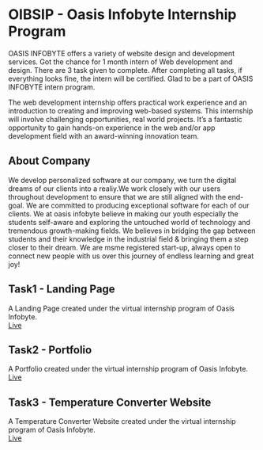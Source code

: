 # OIBSIP - Oasis Infobyte Internship Program

OASIS INFOBYTE offers a variety of website design and development services. Got the chance for 1 month intern of Web development and design. There are 3 task given to complete. After completing all tasks, if everything looks fine, the intern will be certified. Glad to be a part of OASIS INFOBYTE intern program.

The web development internship offers practical work experience and an introduction to creating and improving web-based systems. This internship will involve challenging opportunities, real world projects. It’s a fantastic opportunity to gain hands-on experience in the web and/or app development field with an award-winning innovation team.

## About Company
We develop personalized software at our company, we turn the digital dreams of our clients into a realiy.We work closely with our users throughout development to ensure that we are still aligned with the end-goal. We are committed to producing exceptional software for each of our clients. We at oasis infobyte believe in making our youth especially the students self-aware and exploring the untouched world of technology and tremendous growth-making fields. We believes in bridging the gap between students and their knowledge in the industrial field & bringing them a step closer to their dream. We are msme registered start-up, always open to connect new people with us over this journey of endless learning and great joy!

## Task1 - Landing Page
A Landing Page created under the virtual internship program of Oasis Infobyte. <br>
[Live](https://apu-mallick.github.io/oasis-infobyte/Task1)

## Task2 - Portfolio
A Portfolio created under the virtual internship program of Oasis Infobyte. <br>
[Live](https://apu-mallick.github.io/oasis-infobyte/Task2)

## Task3 - Temperature Converter Website
A Temperature Converter Website created under the virtual internship program of Oasis Infobyte. <br>
[Live](https://apu-mallick.github.io/oasis-infobyte/Task3)